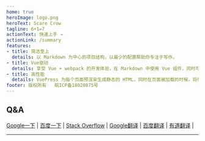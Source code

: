 ```yaml
---
home: true
heroImage: logo.png
heroText: Scare Crow
tagline: 6+1=7
actionText: 快速上手 →
actionLink: /summary
features:
- title: 简洁至上
  details: 以 Markdown 为中心的项目结构，以最少的配置帮助你专注于写作。
- title: Vue驱动
  details: 享受 Vue + webpack 的开发体验，在 Markdown 中使用 Vue 组件，同时可以使用 Vue 来开发自定义主题。
- title: 高性能
  details: VuePress 为每个页面预渲染生成静态的 HTML，同时在页面被加载的时候，将作为 SPA 运行。
footer: 版权所有   皖ICP备18020875号
---
```



## Q&A

[Google一下](https://www.google.com) | [百度一下](https://www.baidu.com) | [Stack Overflow](https://stackoverflow.com) |
[Google翻译](https://translate.google.cn) | [百度翻译](https://fanyi.baidu.com) | [有道翻译](http://fanyi.youdao.com) | 

---

<Vssue />